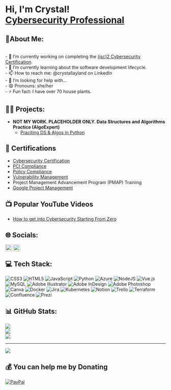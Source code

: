 <h1>Hi, I'm Crystal! <br/><a href="https://www.linkedin.com/in/crystallayland/">Cybersecurity Professional</a>

<h2>💫About Me:</h2>
<br> - 🔭 I’m currently working on completing the <a href="https://www.isc2.org/">(isc)2 Cybersecurity Certification</a>.<br> - 🌱 I’m currently learning about the software development lifecycle. <br> - 📫 How to reach me: @crystallayland on LinkedIn<br>- 🤔 I’m looking for help with...<br>- 😄 Pronouns: she/her<br>- ⚡ Fun fact: I have over 70 house plants.<br>

<h2>👨‍💻 Projects:</h2>

- <b>NOT MY WORK. PLACEHOLDER ONLY. Data Structures and Algorithms Practice (AlgoExpert)</b>
  - [Praciting DS & Algos in Python](https://github.com/joshmadakor1/Algorithms-Practice)

<h2>📝  Certifications</h2>

- <a href="https://www.isc2.org">Cybersecurity Certification</a> </b>
- <a href="https://www.qualys.com">PCI Compliance</a> </b>
- <a href="https://www.qualys.com">Policy Compliance</a> </b>
- <a href="https://www.qualys.com">Vulnerability Management</a> </b>
- Project Management Advancement Program (PMAP) Training </b>
- <a href="https://coursera.org/share/77d737d71b7fc87a3654f5b3df065f91">Google Project Management</a> </b>

<h2>📺 Popular YouTube Videos</h2>

- [How to get into Cybersecurity Starting From Zero](https://www.youtube.com/watch?v=a83ASGn_V_s)

<h2>🌐 Socials:</h2>

[<img align="left" alt="JoshMadakor | YouTube" width="22px" src="https://cdn.jsdelivr.net/npm/simple-icons@v3/icons/youtube.svg" />][youtube]
[<img align="left" alt="JoshMadakor | LinkedIn" width="22px" src="https://cdn.jsdelivr.net/npm/simple-icons@v3/icons/linkedin.svg" />][linkedin]

[youtube]: https://www.youtube.com/c/CrystalLayland1
[linkedin]: https://linkedin.com/in/crystallayland

<br> 

## 💻 Tech Stack:
![CSS3](https://img.shields.io/badge/css3-%231572B6.svg?style=for-the-badge&logo=css3&logoColor=white) ![HTML5](https://img.shields.io/badge/html5-%23E34F26.svg?style=for-the-badge&logo=html5&logoColor=white) ![JavaScript](https://img.shields.io/badge/javascript-%23323330.svg?style=for-the-badge&logo=javascript&logoColor=%23F7DF1E) ![Python](https://img.shields.io/badge/python-3670A0?style=for-the-badge&logo=python&logoColor=ffdd54) ![Azure](https://img.shields.io/badge/azure-%230072C6.svg?style=for-the-badge&logo=azure-devops&logoColor=white) ![NodeJS](https://img.shields.io/badge/node.js-6DA55F?style=for-the-badge&logo=node.js&logoColor=white) ![Vue.js](https://img.shields.io/badge/vuejs-%2335495e.svg?style=for-the-badge&logo=vuedotjs&logoColor=%234FC08D) ![MySQL](https://img.shields.io/badge/mysql-%2300f.svg?style=for-the-badge&logo=mysql&logoColor=white) ![Adobe Illustrator](https://img.shields.io/badge/adobeillustrator-%23FF9A00.svg?style=for-the-badge&logo=adobeillustrator&logoColor=white) ![Adobe InDesign](https://img.shields.io/badge/Adobe%20InDesign-49021F?style=for-the-badge&logo=adobeindesign&logoColor=white) ![Adobe Photoshop](https://img.shields.io/badge/adobephotoshop-%2331A8FF.svg?style=for-the-badge&logo=adobephotoshop&logoColor=white) ![Canva](https://img.shields.io/badge/Canva-%2300C4CC.svg?style=for-the-badge&logo=Canva&logoColor=white) ![Docker](https://img.shields.io/badge/docker-%230db7ed.svg?style=for-the-badge&logo=docker&logoColor=white) ![Jira](https://img.shields.io/badge/jira-%230A0FFF.svg?style=for-the-badge&logo=jira&logoColor=white) ![Kubernetes](https://img.shields.io/badge/kubernetes-%23326ce5.svg?style=for-the-badge&logo=kubernetes&logoColor=white) ![Notion](https://img.shields.io/badge/Notion-%23000000.svg?style=for-the-badge&logo=notion&logoColor=white) ![Trello](https://img.shields.io/badge/Trello-%23026AA7.svg?style=for-the-badge&logo=Trello&logoColor=white) ![Terraform](https://img.shields.io/badge/terraform-%235835CC.svg?style=for-the-badge&logo=terraform&logoColor=white) ![Confluence](https://img.shields.io/badge/confluence-%23172BF4.svg?style=for-the-badge&logo=confluence&logoColor=white) ![Prezi](https://img.shields.io/badge/Prezi-%23000000.svg?style=for-the-badge&logo=Prezi&logoColor=white)
## 📊 GitHub Stats:
![](https://github-readme-stats.vercel.app/api?username=crystallayland&theme=default&hide_border=false&include_all_commits=false&count_private=false)<br/>
![](https://github-readme-streak-stats.herokuapp.com/?user=crystallayland&theme=default&hide_border=false)<br/>
![](https://github-readme-stats.vercel.app/api/top-langs/?username=crystallayland&theme=default&hide_border=false&include_all_commits=false&count_private=false&layout=compact)

---
[![](https://visitcount.itsvg.in/api?id=crystallayland&icon=0&color=0)](https://visitcount.itsvg.in)

  ## 💰 You can help me by Donating
  [![PayPal](https://img.shields.io/badge/PayPal-00457C?style=for-the-badge&logo=paypal&logoColor=white)](https://paypal.me/crystallayland) 

  
<!-- Proudly created with GPRM ( https://gprm.itsvg.in ) -->
<!-- Proudly created with GPRM ( https://gprm.itsvg.in ) -->
<!--
